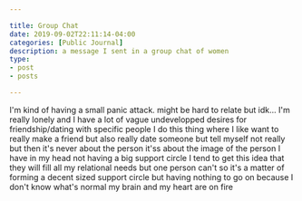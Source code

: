 ```yaml
---

title: Group Chat
date: 2019-09-02T22:11:14-04:00
categories: [Public Journal]
description: a message I sent in a group chat of women
type:
- post
- posts

---
```


I'm kind of having a small panic attack. might be hard to relate but idk...
I'm really lonely and I have a lot of vague undevelopped desires for friendship/dating with specific people
I do this thing where I like want to really make a friend but also really date someone but tell myself not really but then it's never about the person it'ss about the image of the person I have in my head
not having a big support circle I tend to get this idea that they will fill all my relational needs
but one person can't
so it's a matter of forming a decent sized support circle but having nothing to go on because I don't know what's normal
my brain and my heart are on fire